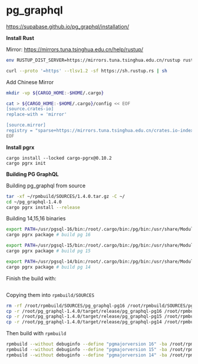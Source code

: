 # pg_graphql

https://supabase.github.io/pg_graphql/installation/


**Install Rust**

Mirror: https://mirrors.tuna.tsinghua.edu.cn/help/rustup/

```bash
env RUSTUP_DIST_SERVER=https://mirrors.tuna.tsinghua.edu.cn/rustup rustup install stable # for stable

curl --proto '=https' --tlsv1.2 -sf https://sh.rustup.rs | sh
```

Add Chinese Mirror

```bash
mkdir -vp ${CARGO_HOME:-$HOME/.cargo}

cat > ${CARGO_HOME:-$HOME/.cargo}/config << EOF
[source.crates-io]
replace-with = 'mirror'

[source.mirror]
registry = "sparse+https://mirrors.tuna.tsinghua.edu.cn/crates.io-index/"
EOF
```


**Install pgrx**

```bashg
cargo install --locked cargo-pgrx@0.10.2
cargo pgrx init
```


**Building PG GraphQL**

Building pg_graphql from source

```bash
tar -xf ~/rpmbuild/SOURCES/1.4.0.tar.gz -C ~/
cd ~/pg_graphql-1.4.0
cargo pgrx install --release
```

Building 14,15,16 binaries

```bash
export PATH=/usr/pgsql-16/bin:/root/.cargo/bin:/pg/bin:/usr/share/Modules/bin:/usr/lib64/ccache:/usr/local/sbin:/usr/local/bin:/usr/sbin:/usr/bin:/root/bin
cargo pgrx package # build pg 16

export PATH=/usr/pgsql-15/bin:/root/.cargo/bin:/pg/bin:/usr/share/Modules/bin:/usr/lib64/ccache:/usr/local/sbin:/usr/local/bin:/usr/sbin:/usr/bin:/root/bin
cargo pgrx package # build pg 15

export PATH=/usr/pgsql-14/bin:/root/.cargo/bin:/pg/bin:/usr/share/Modules/bin:/usr/lib64/ccache:/usr/local/sbin:/usr/local/bin:/usr/sbin:/usr/bin:/root/bin
cargo pgrx package # build pg 14
```


Finish the build with: 

```bash

```

Copying them into `rpmbuild/SOURCES`

```bash
rm -rf /root/rpmbuild/SOURCES/pg_graphql-pg16 /root/rpmbuild/SOURCES/pg_graphql-pg15 /root/rpmbuild/SOURCES/pg_graphql-pg14; 
cp -r /root/pg_graphql-1.4.0/target/release/pg_graphql-pg16 /root/rpmbuild/SOURCES/;
cp -r /root/pg_graphql-1.4.0/target/release/pg_graphql-pg15 /root/rpmbuild/SOURCES/;
cp -r /root/pg_graphql-1.4.0/target/release/pg_graphql-pg14 /root/rpmbuild/SOURCES/;
```

Then build with `rpmbuild`

```bash
rpmbuild --without debuginfo --define "pgmajorversion 16" -ba /root/rpmbuild/SPECS/pg_graphql.spec
rpmbuild --without debuginfo --define "pgmajorversion 15" -ba /root/rpmbuild/SPECS/pg_graphql.spec
rpmbuild --without debuginfo --define "pgmajorversion 14" -ba /root/rpmbuild/SPECS/pg_graphql.spec
```